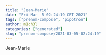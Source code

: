 ```yaml
---
title: "Jean-Marie"
date: "Fri Mar  5 02:24:19 CET 2021"
tags: ["prenom-compose", "pipotron"]
author: m1ch3l
categories: ["generated"]
slug: "prenom-compose/2021-03-05-02:24:19"
---
```


Jean-Marie
